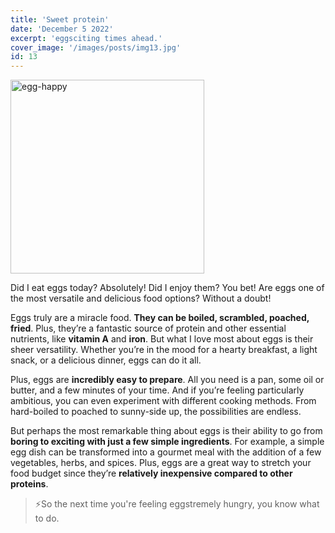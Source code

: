 ```yaml
---
title: 'Sweet protein'
date: 'December 5 2022'
excerpt: 'eggsciting times ahead.'
cover_image: '/images/posts/img13.jpg'
id: 13
---
```


<img src='/images/posts/img13.jpg' width='310' alt='egg-happy' />

Did I eat eggs today? Absolutely! Did I enjoy them? You bet! Are eggs one of the most versatile and delicious food options? Without a doubt!

Eggs truly are a miracle food. **They can be boiled, scrambled, poached, fried**. Plus, they’re a fantastic source of protein and other essential nutrients, like **vitamin A** and **iron**. But what I love most about eggs is their sheer versatility. Whether you’re in the mood for a hearty breakfast, a light snack, or a delicious dinner, eggs can do it all.

Plus, eggs are **incredibly easy to prepare**. All you need is a pan, some oil or butter, and a few minutes of your time. And if you’re feeling particularly ambitious, you can even experiment with different cooking methods. From hard-boiled to poached to sunny-side up, the possibilities are endless.

But perhaps the most remarkable thing about eggs is their ability to go from **boring to exciting with just a few simple ingredients**. For example, a simple egg dish can be transformed into a gourmet meal with the addition of a few vegetables, herbs, and spices. Plus, eggs are a great way to stretch your food budget since they’re **relatively inexpensive compared to other proteins**.

> ⚡So the next time you're feeling eggstremely hungry, you know what to do.
